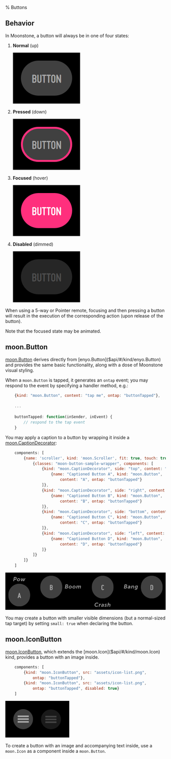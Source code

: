 % Buttons

## Behavior

In Moonstone, a button will always be in one of four states:

1. **Normal** (up)

    ![](../../assets/button-normal.png)  

2. **Pressed** (down)

    ![](../../assets/button-pressed.png)  
        
3. **Focused** (hover)

    ![](../../assets/button-focused.png)  

4. **Disabled** (dimmed)

    ![](../../assets/button-disabled.png)  

When using a 5-way or Pointer remote, focusing and then pressing a button will
result in the execution of the corresponding action (upon release of the
button).

Note that the focused state may be animated.

## moon.Button

[moon.Button]($api/#/kind/moon.Button) derives directly from
[enyo.Button]($api/#/kind/enyo.Button) and provides the same basic
functionality, along with a dose of Moonstone visual styling.

When a `moon.Button` is tapped, it generates an `ontap` event; you may respond
to the event by specifying a handler method, e.g.:

```javascript
    {kind: "moon.Button", content: "tap me", ontap: "buttonTapped"},

    ...

    buttonTapped: function(inSender, inEvent) {
        // respond to the tap event
    }
```

You may apply a caption to a button by wrapping it inside a
[moon.CaptionDecorator]($api/#/kind/moon.CaptionDecorator):

```javascript
    components: [
        {name: 'scroller', kind: 'moon.Scroller', fit: true, touch: true, components: [
            {classes: "moon-button-sample-wrapper", components: [
                {kind: "moon.CaptionDecorator", side: "top", content: "Pow", components: [
                    {name: "Captioned Button A", kind: "moon.Button",
                        content: "A", ontap: "buttonTapped"}
                ]},
                {kind: "moon.CaptionDecorator", side: "right", content: "Boom", components: [
                    {name: "Captioned Button B", kind: "moon.Button",
                        content: "B", ontap: "buttonTapped"}
                ]},
                {kind: "moon.CaptionDecorator", side: "bottom", content: "Crash", components: [
                    {name: "Captioned Button C", kind: "moon.Button",
                        content: "C", ontap: "buttonTapped"}
                ]},
                {kind: "moon.CaptionDecorator", side: "left", content: "Bang", components: [
                    {name: "Captioned Button D", kind: "moon.Button",
                        content: "D", ontap: "buttonTapped"}
                ]}
            ]}
        ]}
    ]
```

![_Captioned Buttons_](../../assets/buttons-captioned.png)

You may create a button with smaller visible dimensions (but a normal-sized tap
target) by setting `small: true` when declaring the button.

## moon.IconButton

[moon.IconButton]($api/#/kind/moon.IconButton), which extends the
[moon.Icon]($api/#/kind/moon.Icon) kind, provides a button with an image
inside.

```javascript
    components: [
        {kind: "moon.IconButton", src: "assets/icon-list.png",
            ontap: "buttonTapped"},
        {kind: "moon.IconButton", src: "assets/icon-list.png",
            ontap: "buttonTapped", disabled: true}
    ]
```

![_moon.IconButton_](../../assets/icon-buttons.png)

To create a button with an image and accompanying text inside, use a `moon.Icon`
as a component inside a `moon.Button`.

